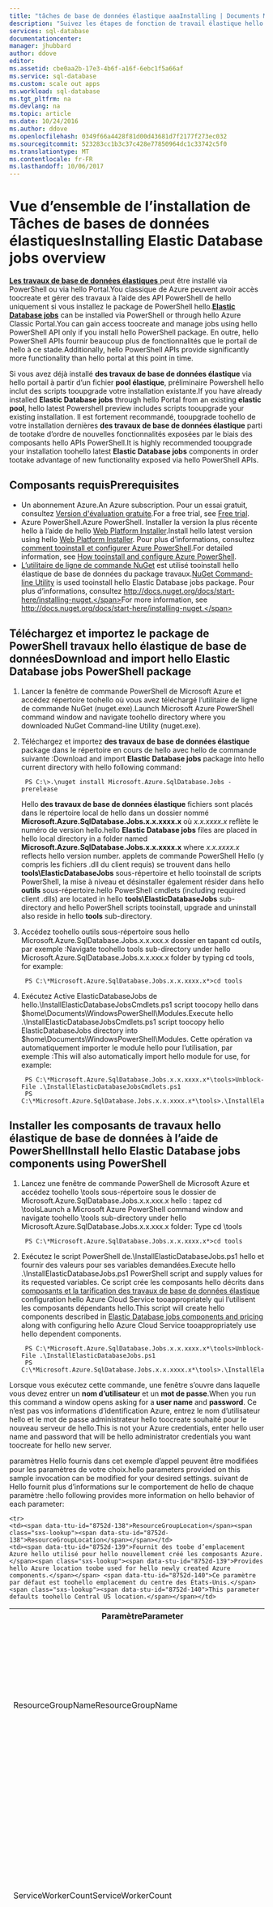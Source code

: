 ```yaml
---
title: "tâches de base de données élastique aaaInstalling | Documents Microsoft"
description: "Suivez les étapes de fonction de travail élastique hello."
services: sql-database
documentationcenter: 
manager: jhubbard
author: ddove
editor: 
ms.assetid: cbe0aa2b-17e3-4b6f-a16f-6ebc1f5a66af
ms.service: sql-database
ms.custom: scale out apps
ms.workload: sql-database
ms.tgt_pltfrm: na
ms.devlang: na
ms.topic: article
ms.date: 10/24/2016
ms.author: ddove
ms.openlocfilehash: 0349f66a4428f81d00d43681d7f2177f273ec032
ms.sourcegitcommit: 523283cc1b3c37c428e77850964dc1c33742c5f0
ms.translationtype: MT
ms.contentlocale: fr-FR
ms.lasthandoff: 10/06/2017
---
```

# <a name="installing-elastic-database-jobs-overview"></a><span data-ttu-id="8752d-103">Vue d’ensemble de l’installation de Tâches de bases de données élastiques</span><span class="sxs-lookup"><span data-stu-id="8752d-103">Installing Elastic Database jobs overview</span></span>
<span data-ttu-id="8752d-104">[**Les travaux de base de données élastiques** ](sql-database-elastic-jobs-overview.md) peut être installé via PowerShell ou via hello Portal.You classique de Azure peuvent avoir accès toocreate et gérer des travaux à l’aide des API PowerShell de hello uniquement si vous installez le package de PowerShell hello.</span><span class="sxs-lookup"><span data-stu-id="8752d-104">[**Elastic Database jobs**](sql-database-elastic-jobs-overview.md) can be installed via PowerShell or through hello Azure Classic Portal.You can gain access toocreate and manage jobs using hello PowerShell API only if you install hello PowerShell package.</span></span> <span data-ttu-id="8752d-105">En outre, hello PowerShell APIs fournir beaucoup plus de fonctionnalités que le portail de hello à ce stade.</span><span class="sxs-lookup"><span data-stu-id="8752d-105">Additionally, hello PowerShell APIs provide significantly more functionality than hello portal at this point in time.</span></span>

<span data-ttu-id="8752d-106">Si vous avez déjà installé **des travaux de base de données élastique** via hello portail à partir d’un fichier **pool élastique**, préliminaire Powershell hello inclut des scripts tooupgrade votre installation existante.</span><span class="sxs-lookup"><span data-stu-id="8752d-106">If you have already installed **Elastic Database jobs** through hello Portal from an existing **elastic pool**, hello latest Powershell preview includes scripts tooupgrade your existing installation.</span></span> <span data-ttu-id="8752d-107">Il est fortement recommandé, tooupgrade toohello de votre installation dernières **des travaux de base de données élastique** parti de tootake d’ordre de nouvelles fonctionnalités exposées par le biais des composants hello APIs PowerShell.</span><span class="sxs-lookup"><span data-stu-id="8752d-107">It is highly recommended tooupgrade your installation toohello latest **Elastic Database jobs** components in order tootake advantage of new functionality exposed via hello PowerShell APIs.</span></span>

## <a name="prerequisites"></a><span data-ttu-id="8752d-108">Composants requis</span><span class="sxs-lookup"><span data-stu-id="8752d-108">Prerequisites</span></span>
* <span data-ttu-id="8752d-109">Un abonnement Azure.</span><span class="sxs-lookup"><span data-stu-id="8752d-109">An Azure subscription.</span></span> <span data-ttu-id="8752d-110">Pour un essai gratuit, consultez [Version d'évaluation gratuite](https://azure.microsoft.com/pricing/free-trial/).</span><span class="sxs-lookup"><span data-stu-id="8752d-110">For a free trial, see [Free trial](https://azure.microsoft.com/pricing/free-trial/).</span></span>
* <span data-ttu-id="8752d-111">Azure PowerShell.</span><span class="sxs-lookup"><span data-stu-id="8752d-111">Azure PowerShell.</span></span> <span data-ttu-id="8752d-112">Installer la version la plus récente hello à l’aide de hello [Web Platform Installer](http://go.microsoft.com/fwlink/p/?linkid=320376).</span><span class="sxs-lookup"><span data-stu-id="8752d-112">Install hello latest version using hello [Web Platform Installer](http://go.microsoft.com/fwlink/p/?linkid=320376).</span></span> <span data-ttu-id="8752d-113">Pour plus d’informations, consultez [comment tooinstall et configurer Azure PowerShell](/powershell/azure/overview).</span><span class="sxs-lookup"><span data-stu-id="8752d-113">For detailed information, see [How tooinstall and configure Azure PowerShell](/powershell/azure/overview).</span></span>
* <span data-ttu-id="8752d-114">[L’utilitaire de ligne de commande NuGet](https://nuget.org/nuget.exe) est utilisé tooinstall hello élastique de base de données du package travaux.</span><span class="sxs-lookup"><span data-stu-id="8752d-114">[NuGet Command-line Utility](https://nuget.org/nuget.exe) is used tooinstall hello Elastic Database jobs package.</span></span> <span data-ttu-id="8752d-115">Pour plus d’informations, consultez http://docs.nuget.org/docs/start-here/installing-nuget.</span><span class="sxs-lookup"><span data-stu-id="8752d-115">For more information, see http://docs.nuget.org/docs/start-here/installing-nuget.</span></span>

## <a name="download-and-import-hello-elastic-database-jobs-powershell-package"></a><span data-ttu-id="8752d-116">Téléchargez et importez le package de PowerShell travaux hello élastique de base de données</span><span class="sxs-lookup"><span data-stu-id="8752d-116">Download and import hello Elastic Database jobs PowerShell package</span></span>
1. <span data-ttu-id="8752d-117">Lancer la fenêtre de commande PowerShell de Microsoft Azure et accédez répertoire toohello où vous avez téléchargé l’utilitaire de ligne de commande NuGet (nuget.exe).</span><span class="sxs-lookup"><span data-stu-id="8752d-117">Launch Microsoft Azure PowerShell command window and navigate toohello directory where you downloaded NuGet Command-line Utility (nuget.exe).</span></span>
2. <span data-ttu-id="8752d-118">Téléchargez et importez **des travaux de base de données élastique** package dans le répertoire en cours de hello avec hello de commande suivante :</span><span class="sxs-lookup"><span data-stu-id="8752d-118">Download and import **Elastic Database jobs** package into hello current directory with hello following command:</span></span>
   
        PS C:\>.\nuget install Microsoft.Azure.SqlDatabase.Jobs -prerelease
   
    <span data-ttu-id="8752d-119">Hello **des travaux de base de données élastique** fichiers sont placés dans le répertoire local de hello dans un dossier nommé **Microsoft.Azure.SqlDatabase.Jobs.x.x.xxxx.x** où *x.x.xxxx.x* reflète le numéro de version hello.</span><span class="sxs-lookup"><span data-stu-id="8752d-119">hello **Elastic Database jobs** files are placed in hello local directory in a folder named **Microsoft.Azure.SqlDatabase.Jobs.x.x.xxxx.x** where *x.x.xxxx.x* reflects hello version number.</span></span> <span data-ttu-id="8752d-120">applets de commande PowerShell Hello (y compris les fichiers .dll du client requis) se trouvent dans hello **tools\ElasticDatabaseJobs** sous-répertoire et hello tooinstall de scripts PowerShell, la mise à niveau et désinstaller également résider dans hello  **outils** sous-répertoire.</span><span class="sxs-lookup"><span data-stu-id="8752d-120">hello PowerShell cmdlets (including required client .dlls) are located in hello **tools\ElasticDatabaseJobs** sub-directory and hello PowerShell scripts tooinstall, upgrade and uninstall also reside in hello **tools** sub-directory.</span></span>
3. <span data-ttu-id="8752d-121">Accédez toohello outils sous-répertoire sous hello Microsoft.Azure.SqlDatabase.Jobs.x.x.xxx.x dossier en tapant cd outils, par exemple :</span><span class="sxs-lookup"><span data-stu-id="8752d-121">Navigate toohello tools sub-directory under hello Microsoft.Azure.SqlDatabase.Jobs.x.x.xxx.x folder by typing cd tools, for example:</span></span>
   
        PS C:\*Microsoft.Azure.SqlDatabase.Jobs.x.x.xxxx.x*>cd tools

4. <span data-ttu-id="8752d-122">Exécutez Active ElasticDatabaseJobs de hello.\InstallElasticDatabaseJobsCmdlets.ps1 script toocopy hello dans $home\Documents\WindowsPowerShell\Modules.</span><span class="sxs-lookup"><span data-stu-id="8752d-122">Execute hello .\InstallElasticDatabaseJobsCmdlets.ps1 script toocopy hello ElasticDatabaseJobs directory into $home\Documents\WindowsPowerShell\Modules.</span></span> <span data-ttu-id="8752d-123">Cette opération va automatiquement importer le module hello pour l’utilisation, par exemple :</span><span class="sxs-lookup"><span data-stu-id="8752d-123">This will also automatically import hello module for use, for example:</span></span>
   
        PS C:\*Microsoft.Azure.SqlDatabase.Jobs.x.x.xxxx.x*\tools>Unblock-File .\InstallElasticDatabaseJobsCmdlets.ps1
        PS C:\*Microsoft.Azure.SqlDatabase.Jobs.x.x.xxxx.x*\tools>.\InstallElasticDatabaseJobsCmdlets.ps1

## <a name="install-hello-elastic-database-jobs-components-using-powershell"></a><span data-ttu-id="8752d-124">Installer les composants de travaux hello élastique de base de données à l’aide de PowerShell</span><span class="sxs-lookup"><span data-stu-id="8752d-124">Install hello Elastic Database jobs components using PowerShell</span></span>
1. <span data-ttu-id="8752d-125">Lancez une fenêtre de commande PowerShell de Microsoft Azure et accédez toohello \tools sous-répertoire sous le dossier de Microsoft.Azure.SqlDatabase.Jobs.x.x.xxx.x hello : tapez cd \tools</span><span class="sxs-lookup"><span data-stu-id="8752d-125">Launch a Microsoft Azure PowerShell command window and navigate toohello \tools sub-directory under hello Microsoft.Azure.SqlDatabase.Jobs.x.x.xxx.x folder: Type cd \tools</span></span>
   
        PS C:\*Microsoft.Azure.SqlDatabase.Jobs.x.x.xxxx.x*>cd tools

2. <span data-ttu-id="8752d-126">Exécutez le script PowerShell de.\InstallElasticDatabaseJobs.ps1 hello et fournir des valeurs pour ses variables demandées.</span><span class="sxs-lookup"><span data-stu-id="8752d-126">Execute hello .\InstallElasticDatabaseJobs.ps1 PowerShell script and supply values for its requested variables.</span></span> <span data-ttu-id="8752d-127">Ce script crée les composants hello décrits dans [composants et la tarification des travaux de base de données élastique](sql-database-elastic-jobs-overview.md#components-and-pricing) configuration hello Azure Cloud Service tooappropriately qui l’utilisent les composants dépendants hello.</span><span class="sxs-lookup"><span data-stu-id="8752d-127">This script will create hello components described in [Elastic Database jobs components and pricing](sql-database-elastic-jobs-overview.md#components-and-pricing) along with configuring hello Azure Cloud Service tooappropriately use hello dependent components.</span></span>

        PS C:\*Microsoft.Azure.SqlDatabase.Jobs.x.x.xxxx.x*\tools>Unblock-File .\InstallElasticDatabaseJobs.ps1
        PS C:\*Microsoft.Azure.SqlDatabase.Jobs.x.x.xxxx.x*\tools>.\InstallElasticDatabaseJobs.ps1

<span data-ttu-id="8752d-128">Lorsque vous exécutez cette commande, une fenêtre s’ouvre dans laquelle vous devez entrer un **nom d’utilisateur** et un **mot de passe**.</span><span class="sxs-lookup"><span data-stu-id="8752d-128">When you run this command a window opens asking for a **user name** and **password**.</span></span> <span data-ttu-id="8752d-129">Ce n’est pas vos informations d’identification Azure, entrez le nom d’utilisateur hello et le mot de passe administrateur hello toocreate souhaité pour le nouveau serveur de hello.</span><span class="sxs-lookup"><span data-stu-id="8752d-129">This is not your Azure credentials, enter hello user name and password that will be hello administrator credentials you want toocreate for hello new server.</span></span>

<span data-ttu-id="8752d-130">paramètres Hello fournis dans cet exemple d’appel peuvent être modifiées pour les paramètres de votre choix.</span><span class="sxs-lookup"><span data-stu-id="8752d-130">hello parameters provided on this sample invocation can be modified for your desired settings.</span></span> <span data-ttu-id="8752d-131">suivant de Hello fournit plus d’informations sur le comportement de hello de chaque paramètre :</span><span class="sxs-lookup"><span data-stu-id="8752d-131">hello following provides more information on hello behavior of each parameter:</span></span>

<table style="width:100%">
  <tr>
    <th><span data-ttu-id="8752d-132">Paramètre</span><span class="sxs-lookup"><span data-stu-id="8752d-132">Parameter</span></span></th>
    <th><span data-ttu-id="8752d-133">Description</span><span class="sxs-lookup"><span data-stu-id="8752d-133">Description</span></span></th>
  </tr>

<tr>
    <td><span data-ttu-id="8752d-134">ResourceGroupName</span><span class="sxs-lookup"><span data-stu-id="8752d-134">ResourceGroupName</span></span></td>
    <td><span data-ttu-id="8752d-135">Fournit le nom de groupe de ressources Azure hello créé hello toocontain nouvellement créé les composants Azure.</span><span class="sxs-lookup"><span data-stu-id="8752d-135">Provides hello Azure resource group name created toocontain hello newly created Azure components.</span></span> <span data-ttu-id="8752d-136">Ce paramètre par défaut est trop « __ElasticDatabaseJob ».</span><span class="sxs-lookup"><span data-stu-id="8752d-136">This parameter defaults too“__ElasticDatabaseJob”.</span></span> <span data-ttu-id="8752d-137">Il n’est pas recommandé toochange cette valeur.</span><span class="sxs-lookup"><span data-stu-id="8752d-137">It is not recommended toochange this value.</span></span></td>
    </tr>

</tr>

    <tr>
    <td><span data-ttu-id="8752d-138">ResourceGroupLocation</span><span class="sxs-lookup"><span data-stu-id="8752d-138">ResourceGroupLocation</span></span></td>
    <td><span data-ttu-id="8752d-139">Fournit des toobe d’emplacement Azure hello utilisé pour hello nouvellement créé les composants Azure.</span><span class="sxs-lookup"><span data-stu-id="8752d-139">Provides hello Azure location toobe used for hello newly created Azure components.</span></span> <span data-ttu-id="8752d-140">Ce paramètre par défaut est toohello emplacement du centre des États-Unis.</span><span class="sxs-lookup"><span data-stu-id="8752d-140">This parameter defaults toohello Central US location.</span></span></td>
</tr>

<tr>
    <td><span data-ttu-id="8752d-141">ServiceWorkerCount</span><span class="sxs-lookup"><span data-stu-id="8752d-141">ServiceWorkerCount</span></span></td>
    <td><span data-ttu-id="8752d-142">Offre plusieurs hello tooinstall de threads de travail de service.</span><span class="sxs-lookup"><span data-stu-id="8752d-142">Provides hello number of service workers tooinstall.</span></span> <span data-ttu-id="8752d-143">Ce paramètre par défaut est too1.</span><span class="sxs-lookup"><span data-stu-id="8752d-143">This parameter defaults too1.</span></span> <span data-ttu-id="8752d-144">Un plus grand nombre de threads de travail peut être utilisé tooscale out hello service tooprovide haute disponibilité et.</span><span class="sxs-lookup"><span data-stu-id="8752d-144">A higher number of workers can be used tooscale out hello service and tooprovide high availability.</span></span> <span data-ttu-id="8752d-145">Il est recommandé de toouse « 2 » pour les déploiements qui nécessitent une haute disponibilité du service de hello.</span><span class="sxs-lookup"><span data-stu-id="8752d-145">It is recommended toouse “2” for deployments that require high availability of hello service.</span></span></td>
    </tr>

</tr>
    <tr>
    <td><span data-ttu-id="8752d-146">ServiceVmSize</span><span class="sxs-lookup"><span data-stu-id="8752d-146">ServiceVmSize</span></span></td>
    <td><span data-ttu-id="8752d-147">Fournit la taille de machine virtuelle hello pour une utilisation dans hello Service Cloud.</span><span class="sxs-lookup"><span data-stu-id="8752d-147">Provides hello VM size for usage within hello Cloud Service.</span></span> <span data-ttu-id="8752d-148">Ce paramètre par défaut est tooA0.</span><span class="sxs-lookup"><span data-stu-id="8752d-148">This parameter defaults tooA0.</span></span> <span data-ttu-id="8752d-149">Les valeurs de paramètres d’A0/A1/A2/A3 sont acceptées obligeant les processus de travail hello rôle toouse une taille ExtraSmall/petit/moyen/grand, respectivement.</span><span class="sxs-lookup"><span data-stu-id="8752d-149">Parameters values of A0/A1/A2/A3 are accepted which cause hello worker role toouse an ExtraSmall/Small/Medium/Large size, respectively.</span></span> <span data-ttu-id="8752d-150">Pour plus d’informations sur les tailles de rôle de travail, consultez [Composants et tarification des tâches de bases de données élastiques](sql-database-elastic-jobs-overview.md#components-and-pricing).</span><span class="sxs-lookup"><span data-stu-id="8752d-150">Fo more information on worker role sizes, see [Elastic Database jobs components and pricing](sql-database-elastic-jobs-overview.md#components-and-pricing).</span></span></td>
</tr>

</tr>
    <tr>
    <td><span data-ttu-id="8752d-151">SqlServerDatabaseSlo</span><span class="sxs-lookup"><span data-stu-id="8752d-151">SqlServerDatabaseSlo</span></span></td>
    <td><span data-ttu-id="8752d-152">Fournit l’objectif de niveau de service hello pour une édition Standard.</span><span class="sxs-lookup"><span data-stu-id="8752d-152">Provides hello service level objective for a Standard edition.</span></span> <span data-ttu-id="8752d-153">Ce paramètre par défaut est tooS0.</span><span class="sxs-lookup"><span data-stu-id="8752d-153">This parameter defaults tooS0.</span></span> <span data-ttu-id="8752d-154">Les valeurs de paramètre de S0/S1/S2/S3 sont acceptées obligeant hello de base de données SQL Azure toouse hello SLO respectif.</span><span class="sxs-lookup"><span data-stu-id="8752d-154">Parameter values of S0/S1/S2/S3 are accepted which cause hello Azure SQL Database toouse hello respective SLO.</span></span> <span data-ttu-id="8752d-155">Pour plus d’informations sur les objectifs de niveau de service SQL Database, consultez [Composants et tarification des tâches de bases de données élastiques](sql-database-elastic-jobs-overview.md#components-and-pricing).</span><span class="sxs-lookup"><span data-stu-id="8752d-155">For more information on SQL Database SLOs, see [Elastic Database jobs components and pricing](sql-database-elastic-jobs-overview.md#components-and-pricing).</span></span></td>
</tr>

</tr>
    <tr>
    <td><span data-ttu-id="8752d-156">SqlServerAdministratorUserName</span><span class="sxs-lookup"><span data-stu-id="8752d-156">SqlServerAdministratorUserName</span></span></td>
    <td><span data-ttu-id="8752d-157">Fournit le nom d’utilisateur admin hello pour hello créé sur le serveur de base de données SQL Azure.</span><span class="sxs-lookup"><span data-stu-id="8752d-157">Provides hello admin user name for hello newly created Azure SQL Database server.</span></span> <span data-ttu-id="8752d-158">Lorsque ne pas spécifié, une fenêtre d’informations d’identification PowerShell s’ouvre tooprompt pour des informations d’identification hello.</span><span class="sxs-lookup"><span data-stu-id="8752d-158">When not specified, a PowerShell credentials window will open tooprompt for hello credentials.</span></span></td>
</tr>

</tr>
    <tr>
    <td><span data-ttu-id="8752d-159">SqlServerAdministratorPassword</span><span class="sxs-lookup"><span data-stu-id="8752d-159">SqlServerAdministratorPassword</span></span></td>
    <td><span data-ttu-id="8752d-160">Fournit un mot de passe administrateur hello pour hello créé sur le serveur de base de données SQL Azure.</span><span class="sxs-lookup"><span data-stu-id="8752d-160">Provides hello admin password for hello newly created Azure SQL Database server.</span></span> <span data-ttu-id="8752d-161">Quand il est ne pas fourni, une fenêtre d’informations d’identification PowerShell s’ouvre tooprompt pour des informations d’identification hello.</span><span class="sxs-lookup"><span data-stu-id="8752d-161">When not provided, a PowerShell credentials window will open tooprompt for hello credentials.</span></span></td>
</tr>
</table>

<span data-ttu-id="8752d-162">Pour les systèmes qui ciblent de très nombreux de travaux en cours d’exécution en parallèle sur un grand nombre de bases de données, il est recommandé de toospecify paramètres tels que : - ServiceWorkerCount 2 - ServiceVmSize A2 - SqlServerDatabaseSlo S2.</span><span class="sxs-lookup"><span data-stu-id="8752d-162">For systems that target having large numbers of jobs running in parallel against a large number of databases, it is recommended toospecify parameters such as: -ServiceWorkerCount 2 -ServiceVmSize A2 -SqlServerDatabaseSlo S2.</span></span>

    PS C:\*Microsoft.Azure.SqlDatabase.Jobs.dll.x.x.xxx.x*\tools>Unblock-File .\InstallElasticDatabaseJobs.ps1
    PS C:\*Microsoft.Azure.SqlDatabase.Jobs.dll.x.x.xxx.x*\tools>.\InstallElasticDatabaseJobs.ps1 -ServiceWorkerCount 2 -ServiceVmSize A2 -SqlServerDatabaseSlo S2

## <a name="update-an-existing-elastic-database-jobs-components-installation-using-powershell"></a><span data-ttu-id="8752d-163">Mettez à jour une installation de composants de Tâches de bases de données élastiques existante à l'aide de PowerShell</span><span class="sxs-lookup"><span data-stu-id="8752d-163">Update an existing Elastic Database jobs components installation using PowerShell</span></span>
<span data-ttu-id="8752d-164">**Tâches de bases de données élastiques** peut être mis à jour dans une installation existante pour assurer la mise à l'échelle et la haute disponibilité.</span><span class="sxs-lookup"><span data-stu-id="8752d-164">**Elastic Database jobs** can be updated within an existing installation for scale and high-availability.</span></span> <span data-ttu-id="8752d-165">Ce processus permet de futures mises à niveau du code de service sans avoir toodrop et recréer la base de données de contrôle hello.</span><span class="sxs-lookup"><span data-stu-id="8752d-165">This process allows for future upgrades of service code without having toodrop and recreate hello control database.</span></span> <span data-ttu-id="8752d-166">Ce processus peut également être utilisé au sein de hello même version toomodify hello service taille ou hello serveur worker nombre d’ordinateurs virtuels.</span><span class="sxs-lookup"><span data-stu-id="8752d-166">This process can also be used within hello same version toomodify hello service VM size or hello server worker count.</span></span>

<span data-ttu-id="8752d-167">taille de machine virtuelle tooupdate hello d’une installation, hello exécution suivante du script avec les paramètres mis à jour toohello les valeurs de votre choix.</span><span class="sxs-lookup"><span data-stu-id="8752d-167">tooupdate hello VM size of an installation, run hello following script with parameters updated toohello values of your choice.</span></span>

    PS C:\*Microsoft.Azure.SqlDatabase.Jobs.dll.x.x.xxx.x*\tools>Unblock-File .\UpdateElasticDatabaseJobs.ps1
    PS C:\*Microsoft.Azure.SqlDatabase.Jobs.dll.x.x.xxx.x*\tools>.\UpdateElasticDatabaseJobs.ps1 -ServiceVmSize A1 -ServiceWorkerCount 2

<table style="width:100%">
  <tr>
  <th><span data-ttu-id="8752d-168">Paramètre</span><span class="sxs-lookup"><span data-stu-id="8752d-168">Parameter</span></span></th>
  <th><span data-ttu-id="8752d-169">Description</span><span class="sxs-lookup"><span data-stu-id="8752d-169">Description</span></span></th>
</tr>

  <tr>
    <td><span data-ttu-id="8752d-170">ResourceGroupName</span><span class="sxs-lookup"><span data-stu-id="8752d-170">ResourceGroupName</span></span></td>
    <td><span data-ttu-id="8752d-171">Identifie le nom de groupe de ressources Azure hello utilisé lorsque les composants de tâche hello élastique de base de données ont été installés initialement.</span><span class="sxs-lookup"><span data-stu-id="8752d-171">Identifies hello Azure resource group name used when hello Elastic Database job components were initially installed.</span></span> <span data-ttu-id="8752d-172">Ce paramètre par défaut est trop « __ElasticDatabaseJob ».</span><span class="sxs-lookup"><span data-stu-id="8752d-172">This parameter defaults too“__ElasticDatabaseJob”.</span></span> <span data-ttu-id="8752d-173">Dans la mesure où il n’est pas recommandé toochange cette valeur, vous ne devez pas avoir toospecify ce paramètre.</span><span class="sxs-lookup"><span data-stu-id="8752d-173">Since it is not recommended toochange this value, you shouldn't have toospecify this parameter.</span></span></td>
    </tr>
</tr>

</tr>

  <tr>
    <td><span data-ttu-id="8752d-174">ServiceWorkerCount</span><span class="sxs-lookup"><span data-stu-id="8752d-174">ServiceWorkerCount</span></span></td>
    <td><span data-ttu-id="8752d-175">Offre plusieurs hello tooinstall de threads de travail de service.</span><span class="sxs-lookup"><span data-stu-id="8752d-175">Provides hello number of service workers tooinstall.</span></span>  <span data-ttu-id="8752d-176">Ce paramètre par défaut est too1.</span><span class="sxs-lookup"><span data-stu-id="8752d-176">This parameter defaults too1.</span></span>  <span data-ttu-id="8752d-177">Un plus grand nombre de threads de travail peut être utilisé tooscale out hello service tooprovide haute disponibilité et.</span><span class="sxs-lookup"><span data-stu-id="8752d-177">A higher number of workers can be used tooscale out hello service and tooprovide high availability.</span></span>  <span data-ttu-id="8752d-178">Il est recommandé de toouse « 2 » pour les déploiements qui nécessitent une haute disponibilité du service de hello.</span><span class="sxs-lookup"><span data-stu-id="8752d-178">It is recommended toouse “2” for deployments that require high availability of hello service.</span></span></td>
</tr>

</tr>

    <tr>
    <td><span data-ttu-id="8752d-179">ServiceVmSize</span><span class="sxs-lookup"><span data-stu-id="8752d-179">ServiceVmSize</span></span></td>
    <td><span data-ttu-id="8752d-180">Fournit la taille de machine virtuelle hello pour une utilisation dans hello Service Cloud.</span><span class="sxs-lookup"><span data-stu-id="8752d-180">Provides hello VM size for usage within hello Cloud Service.</span></span> <span data-ttu-id="8752d-181">Ce paramètre par défaut est tooA0.</span><span class="sxs-lookup"><span data-stu-id="8752d-181">This parameter defaults tooA0.</span></span> <span data-ttu-id="8752d-182">Les valeurs de paramètres d’A0/A1/A2/A3 sont acceptées obligeant les processus de travail hello rôle toouse une taille ExtraSmall/petit/moyen/grand, respectivement.</span><span class="sxs-lookup"><span data-stu-id="8752d-182">Parameters values of A0/A1/A2/A3 are accepted which cause hello worker role toouse an ExtraSmall/Small/Medium/Large size, respectively.</span></span> <span data-ttu-id="8752d-183">Pour plus d’informations sur les tailles de rôle de travail, consultez [Composants et tarification des tâches de bases de données élastiques](sql-database-elastic-jobs-overview.md#components-and-pricing).</span><span class="sxs-lookup"><span data-stu-id="8752d-183">Fo more information on worker role sizes, see [Elastic Database jobs components and pricing](sql-database-elastic-jobs-overview.md#components-and-pricing).</span></span></td>
</tr>

</table>

## <a name="install-hello-elastic-database-jobs-components-using-hello-portal"></a><span data-ttu-id="8752d-184">Installer les composants de travaux hello élastique de base de données à l’aide de hello portail</span><span class="sxs-lookup"><span data-stu-id="8752d-184">Install hello Elastic Database jobs components using hello Portal</span></span>
<span data-ttu-id="8752d-185">Une fois que vous avez [créé un pool élastique](sql-database-elastic-pool-manage-portal.md), vous pouvez installer **des travaux de base de données élastique** l’exécution de tooenable composants des tâches d’administration sur chaque base de données dans le pool élastique de hello.</span><span class="sxs-lookup"><span data-stu-id="8752d-185">Once you have [created an elastic pool](sql-database-elastic-pool-manage-portal.md), you can install **Elastic Database jobs** components tooenable execution of administrative tasks against each database in hello elastic pool.</span></span> <span data-ttu-id="8752d-186">Contrairement aux lorsque à l’aide de hello **des travaux de base de données élastique** PowerShell APIs, interface du portail hello est actuellement restreint tooonly l’exécution par rapport à un pool existant.</span><span class="sxs-lookup"><span data-stu-id="8752d-186">Unlike when using hello **Elastic Database jobs** PowerShell APIs, hello portal interface is currently restricted tooonly executing against an existing pool.</span></span>

<span data-ttu-id="8752d-187">**Estimation du temps toocomplete :** 10 minutes.</span><span class="sxs-lookup"><span data-stu-id="8752d-187">**Estimated time toocomplete:** 10 minutes.</span></span>

1. <span data-ttu-id="8752d-188">À partir de l’affichage de tableau de bord hello du pool élastique de hello via hello [Azure Portal](https://portal.azure.com/#) , cliquez sur **travail de création de**.</span><span class="sxs-lookup"><span data-stu-id="8752d-188">From hello dashboard view of hello elastic pool via hello [Azure Portal](https://portal.azure.com/#) , click **Create job**.</span></span>
2. <span data-ttu-id="8752d-189">Si vous créez un travail pour hello première fois, vous devez installer **des travaux de base de données élastique** en cliquant sur **les termes du contrat de l’aperçu**.</span><span class="sxs-lookup"><span data-stu-id="8752d-189">If you are creating a job for hello first time, you must install **Elastic Database jobs** by clicking **PREVIEW TERMS**.</span></span>
3. <span data-ttu-id="8752d-190">Accepter les termes du contrat de hello en cliquant sur hello case à cocher.</span><span class="sxs-lookup"><span data-stu-id="8752d-190">Accept hello terms by clicking hello checkbox.</span></span>
4. <span data-ttu-id="8752d-191">Dans la vue de hello « installer les services », cliquez sur **informations d’identification du travail**.</span><span class="sxs-lookup"><span data-stu-id="8752d-191">In hello "Install services" view, click **JOB CREDENTIALS**.</span></span>
   
    ![L’installation des services de hello][1]
5. <span data-ttu-id="8752d-193">Tapez un nom d'utilisateur et un mot de passe d'administrateur de base de données. Dans le cadre de l’installation de hello, un nouveau serveur de base de données SQL Azure est créé.</span><span class="sxs-lookup"><span data-stu-id="8752d-193">Type a user name and password for a database admin. As part of hello installation, a new Azure SQL Database server is created.</span></span> <span data-ttu-id="8752d-194">Dans ce nouveau serveur, une base de données, appelé base de données du contrôle hello, est créé et utilisé des métadonnées de toocontain hello pour les travaux de la base de données élastique.</span><span class="sxs-lookup"><span data-stu-id="8752d-194">Within this new server, a new database, known as hello control database, is created and used toocontain hello meta data for Elastic Database jobs.</span></span> <span data-ttu-id="8752d-195">nom d’utilisateur Hello et mot de passe créés ici sont utilisés à des fins de hello de la journalisation dans la base de données de contrôle toohello.</span><span class="sxs-lookup"><span data-stu-id="8752d-195">hello user name and password created here are used for hello purpose of logging in toohello control database.</span></span> <span data-ttu-id="8752d-196">Informations d’identification distincte sont utilisée pour l’exécution du script par rapport aux bases de données hello dans le pool de hello.</span><span class="sxs-lookup"><span data-stu-id="8752d-196">A separate credential is used for script execution against hello databases within hello pool.</span></span>
   
    ![Créer le nom d'utilisateur et le mot de passe][2]
6. <span data-ttu-id="8752d-198">Cliquez sur le bouton OK de hello.</span><span class="sxs-lookup"><span data-stu-id="8752d-198">Click hello OK button.</span></span> <span data-ttu-id="8752d-199">composants de Hello sont créés pour vous dans quelques minutes dans un nouveau [groupe de ressources](../azure-resource-manager/resource-group-overview.md).</span><span class="sxs-lookup"><span data-stu-id="8752d-199">hello components are created for you in a few minutes in a new [Resource group](../azure-resource-manager/resource-group-overview.md).</span></span> <span data-ttu-id="8752d-200">nouveau groupe de ressources Hello est épinglé toohello démarrer le tableau, comme indiqué ci-dessous.</span><span class="sxs-lookup"><span data-stu-id="8752d-200">hello new resource group is pinned toohello start board, as shown below.</span></span> <span data-ttu-id="8752d-201">Les travaux de base de données une fois créés, élastique (Service de cloud computing, de la base de données SQL, Service Bus et stockage) sont créés dans le groupe de hello.</span><span class="sxs-lookup"><span data-stu-id="8752d-201">Once created, elastic database jobs (Cloud Service, SQL Database, Service Bus, and Storage) are all created in hello group.</span></span>
   
    ![groupe de ressources dans le panneau de démarrage][3]
7. <span data-ttu-id="8752d-203">Si vous essayez de toocreate ou gérer un travail pendant que les tâches de base de données élastique s’installe lorsque vous fournissez **informations d’identification** hello message suivant s’affiche.</span><span class="sxs-lookup"><span data-stu-id="8752d-203">If you attempt toocreate or manage a job while elastic database jobs is installing, when providing **Credentials** you will see hello following message.</span></span>
   
    ![Déploiement en cours][4]

<span data-ttu-id="8752d-205">Si la désinstallation est nécessaire, supprimer le groupe de ressources hello.</span><span class="sxs-lookup"><span data-stu-id="8752d-205">If uninstallation is required, delete hello resource group.</span></span> <span data-ttu-id="8752d-206">Consultez [comment toouninstall hello élastique de base de données de la tâche composants](sql-database-elastic-jobs-uninstall.md).</span><span class="sxs-lookup"><span data-stu-id="8752d-206">See [How toouninstall hello Elastic Database job components](sql-database-elastic-jobs-uninstall.md).</span></span>

## <a name="next-steps"></a><span data-ttu-id="8752d-207">Étapes suivantes</span><span class="sxs-lookup"><span data-stu-id="8752d-207">Next steps</span></span>
<span data-ttu-id="8752d-208">Vérifiez les informations d’identification avec les droits appropriés hello pour l’exécution du script est créée sur chaque base de données dans le groupe de hello, pour plus d’informations, consultez [sécurisation de votre base de données SQL](sql-database-manage-logins.md).</span><span class="sxs-lookup"><span data-stu-id="8752d-208">Ensure a credential with hello appropriate rights for script execution is created on each database in hello group, for more information see [Securing your SQL Database](sql-database-manage-logins.md).</span></span>
<span data-ttu-id="8752d-209">Consultez [création et gestion des travaux d’une base de données élastique](sql-database-elastic-jobs-create-and-manage.md) tooget a démarré.</span><span class="sxs-lookup"><span data-stu-id="8752d-209">See [Creating and managing an Elastic Database jobs](sql-database-elastic-jobs-create-and-manage.md) tooget started.</span></span>

<!--Image references-->
[1]: ./media/sql-database-elastic-jobs-service-installation/screen-1.png
[2]: ./media/sql-database-elastic-jobs-service-installation/credentials.png
[3]: ./media/sql-database-elastic-jobs-service-installation/start-board.png
[4]: ./media/sql-database-elastic-jobs-service-installation/not-done.png
